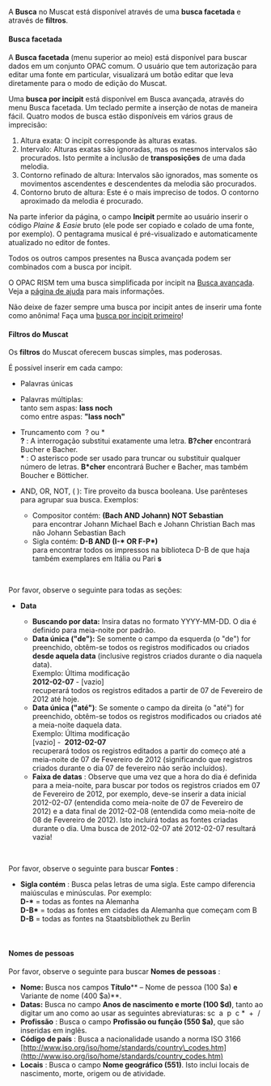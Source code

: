 A **Busca** no Muscat está disponível através de uma **busca facetada** e através de **filtros**.

#### Busca facetada

#### 

A **Busca facetada** (menu superior ao meio) está disponível para buscar dados em um conjunto OPAC comum. O usuário que tem autorização para editar uma fonte em particular, visualizará um botão editar que leva diretamente para o modo de edição do Muscat.

Uma **busca por incipit** está disponível em Busca avançada, através do menu Busca facetada. Um teclado permite a inserção de notas de maneira fácil. Quatro modos de busca estão disponíveis em vários graus de imprecisão:  
1. Altura exata: O incipit corresponde às alturas exatas.  
2. Intervalo: Alturas exatas são ignoradas, mas os mesmos intervalos são procurados. Isto permite a inclusão de **transposições** de uma dada melodia.  
3. Contorno refinado de altura: Intervalos são ignorados, mas somente os movimentos ascendentes e descendentes da melodia são procurados.  
4. Contorno bruto de altura: Este é o mais impreciso de todos. O contorno aproximado da melodia é procurado.  
  
Na parte inferior da página, o campo **Incipit** permite ao usuário inserir o código _Plaine & Easie_ bruto (ele pode ser copiado e colado de uma fonte, por exemplo). O pentagrama musical é pré-visualizado e automaticamente atualizado no editor de fontes.  
  

Todos os outros campos presentes na Busca avançada podem ser combinados com a busca por incipit.  

O OPAC RISM tem uma busca simplificada por incipit na [Busca avançada](https://opac.rism.info/index.php?id=3&L=0). Veja a [página de ajuda](https://opac.rism.info/index.php?id=8&L=0#c38) para mais informações.

Não deixe de fazer sempre uma busca por incipit antes de inserir uma fonte como anônima! Faça uma [busca por incipit primeiro](https://youtu.be/kKc0zzc8cbo)!  

#### Filtros do Muscat  

Os **filtros** do Muscat oferecem buscas simples, mas poderosas.

É possível inserir em cada campo:

- Palavras únicas
- Palavras múltiplas:   
tanto sem aspas: **lass noch**  
 como entre aspas: **"lass noch"**  
- Truncamento com&nbsp; ? ou \*  
**?** : A interrogação substitui exatamente uma letra. **B?cher** encontrará Bucher e Bacher.   
**\*** : O asterisco pode ser usado para truncar ou substituir qualquer número de letras. **B\*cher** encontrará Bucher e Bacher, mas também Boucher e Bötticher.
- AND, OR, NOT, ( ): Tire proveito da busca booleana. Use parênteses para agrupar sua busca. Exemplos:  

  - Compositor contém: **(Bach AND Johann) NOT Sebastian**  
para encontrar Johann Michael Bach e Johann Christian Bach mas não Johann Sebastian Bach
  - Sigla contém: **D-B AND (I-\* OR F-P\*)&nbsp;**   
para encontrar todos os impressos na biblioteca D-B de que haja também exemplares em Itália ou Pari **s**   

&nbsp;

Por favor, observe o seguinte para todas as seções:

- **Data**

  - **Buscando por data:** Insira datas no formato YYYY-MM-DD. O dia é definido para meia-noite por padrão.
  - **Data única ("de"):** Se somente o campo da esquerda (o "de") for preenchido, obtêm-se todos os registros modificados ou criados **desde aquela data** (inclusive registros criados durante o dia naquela data).   
Exemplo: Última modificação   
**2012-02-07** - [vazio]  
recuperará todos os registros editados a partir de 07 de Fevereiro de 2012 até hoje.
  - **Data única ("até")**: Se somente o campo da direita (o "até") for preenchido, obtêm-se todos os registros modificados ou criados até a meia-noite daquela data.  
Exemplo: Última modificação   
 [vazio] -&nbsp; **2012-02-07**  
recuperará todos os registros editados a partir do começo até a meia-noite de 07 de Fevereiro de 2012 (significando que registros criados durante o dia 07 de fevereiro não serão incluídos).
  - **Faixa de datas** : Observe que uma vez que a hora do dia é definida para a meia-noite, para buscar por todos os registros criados em 07 de Fevereiro de 2012, por exemplo, deve-se inserir a data inicial 2012-02-07 (entendida como meia-noite de 07 de Fevereiro de 2012) e a data final de 2012-02-08 (entendida como meia-noite de 08 de Fevereiro de 2012). Isto incluirá todas as fontes criadas durante o dia. Uma busca de 2012-02-07 até 2012-02-07 resultará vazia! 

&nbsp;

Por favor, observe o seguinte para buscar **Fontes** : &nbsp;

- **Sigla contém** : Busca pelas letras de uma sigla. Este campo diferencia maiúsculas e minúsculas. Por exemplo:  
**D-\*** = todas as fontes na Alemanha  
**D-B\*** = todas as fontes em cidades da Alemanha que começam com B  
**D-B** = todas as fontes na Staatsbibliothek zu Berlin

&nbsp;

#### Nomes de pessoas  

Por favor, observe o seguinte para buscar **Nomes de pessoas** :

- **Nome:** Busca nos campos **Título**** – Nome de pessoa (100 $a) **e** Variante de nome (400 $a)**.
- **Datas:** Busca no campo **Anos de nascimento e morte (100 $d)**, tanto ao digitar um ano como ao usar as seguintes abreviaturas: sc&nbsp; a&nbsp; p&nbsp; c \*&nbsp; +&nbsp; /
- **Profissão** : Busca o campo **Profissão ou função (550 $a)**, que são inseridas em inglês.
- **Código de país** : Busca a nacionalidade usando a norma ISO 3166 [http://www.iso.org/iso/home/standards/country\_codes.htm](http://www.iso.org/iso/home/standards/country_codes.htm)
- **Locais** : Busca o campo **Nome geográfico (551)**. Isto inclui locais de nascimento, morte, origem ou de atividade.